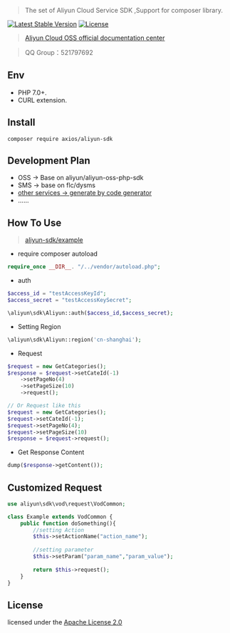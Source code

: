 
> The set of Aliyun Cloud Service SDK ,Support for composer library.

[![Latest Stable Version](https://poser.pugx.org/axios/aliyun-sdk/v/stable)](https://packagist.org/packages/axios/aliyun-sdk)
[![License](https://poser.pugx.org/axios/aliyun-sdk/license)](https://packagist.org/packages/axios/aliyun-sdk)

> [Aliyun Cloud OSS official documentation center](https://help.aliyun.com/)

> QQ Group：521797692

## Env
- PHP 7.0+.
- CURL extension.

## Install
```shell
composer require axios/aliyun-sdk
```

## Development Plan

* OSS -> Base on aliyun/aliyun-oss-php-sdk
* SMS -> base on flc/dysms
* [other services -> generate by code generator ](https://github.com/AxiosCros/aliyun-sdk/tree/master/library/services)
* ......


## How To Use

  > [aliyun-sdk/example](https://github.com/AxiosCros/aliyun-sdk/tree/master/example)
  
* require composer autoload

```php
require_once __DIR__. "/../vendor/autoload.php";
```

* auth

```php
$access_id = "testAccessKeyId";
$access_secret = "testAccessKeySecret";

\aliyun\sdk\Aliyun::auth($access_id,$access_secret);
```

* Setting Region

```php
\aliyun\sdk\Aliyun::region('cn-shanghai');
```

* Request

```php
$request = new GetCategories();
$response = $request->setCateId(-1)
    ->setPageNo(4)
    ->setPageSize(10)
    ->request();

// Or Request like this
$request = new GetCategories();
$request->setCateId(-1);
$request->setPageNo(4);
$request->setPageSize(10)
$response = $request->request();
```

* Get Response Content

```php
dump($response->getContent());
```

## Customized Request

```php
use aliyun\sdk\vod\request\VodCommon;

class Example extends VodCommon {
    public function doSomething(){
        //setting Action
        $this->setActionName("action_name");
        
        //setting parameter
        $this->setParam("param_name","param_value");
        
        return $this->request();
    }
}
```

## License
licensed under the [Apache License 2.0](https://www.apache.org/licenses/LICENSE-2.0.html)